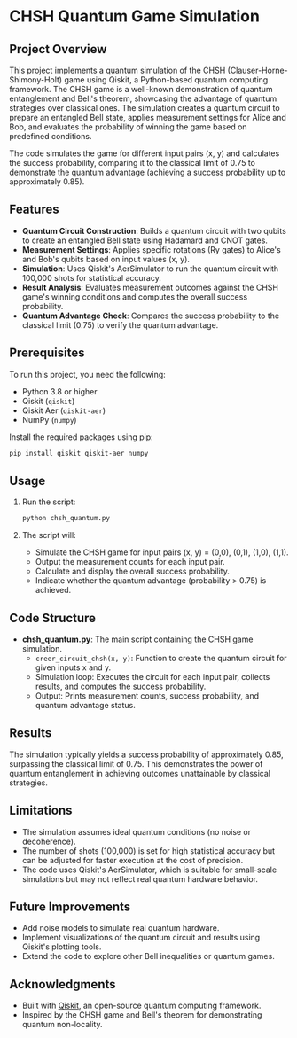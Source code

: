 # CHSH Quantum Game Simulation

## Project Overview
This project implements a quantum simulation of the CHSH (Clauser-Horne-Shimony-Holt) game using Qiskit, a Python-based quantum computing framework. The CHSH game is a well-known demonstration of quantum entanglement and Bell's theorem, showcasing the advantage of quantum strategies over classical ones. The simulation creates a quantum circuit to prepare an entangled Bell state, applies measurement settings for Alice and Bob, and evaluates the probability of winning the game based on predefined conditions.

The code simulates the game for different input pairs (x, y) and calculates the success probability, comparing it to the classical limit of 0.75 to demonstrate the quantum advantage (achieving a success probability up to approximately 0.85).

## Features
- **Quantum Circuit Construction**: Builds a quantum circuit with two qubits to create an entangled Bell state using Hadamard and CNOT gates.
- **Measurement Settings**: Applies specific rotations (Ry gates) to Alice's and Bob's qubits based on input values (x, y).
- **Simulation**: Uses Qiskit's AerSimulator to run the quantum circuit with 100,000 shots for statistical accuracy.
- **Result Analysis**: Evaluates measurement outcomes against the CHSH game's winning conditions and computes the overall success probability.
- **Quantum Advantage Check**: Compares the success probability to the classical limit (0.75) to verify the quantum advantage.

## Prerequisites
To run this project, you need the following:
- Python 3.8 or higher
- Qiskit (`qiskit`)
- Qiskit Aer (`qiskit-aer`)
- NumPy (`numpy`)

Install the required packages using pip:
```bash
pip install qiskit qiskit-aer numpy
```

## Usage

1. Run the script:
   ```bash
   python chsh_quantum.py
   ```

2. The script will:
   - Simulate the CHSH game for input pairs (x, y) = (0,0), (0,1), (1,0), (1,1).
   - Output the measurement counts for each input pair.
   - Calculate and display the overall success probability.
   - Indicate whether the quantum advantage (probability > 0.75) is achieved.

## Code Structure
- **chsh_quantum.py**: The main script containing the CHSH game simulation.
  - `creer_circuit_chsh(x, y)`: Function to create the quantum circuit for given inputs x and y.
  - Simulation loop: Executes the circuit for each input pair, collects results, and computes the success probability.
  - Output: Prints measurement counts, success probability, and quantum advantage status.

## Results
The simulation typically yields a success probability of approximately 0.85, surpassing the classical limit of 0.75. This demonstrates the power of quantum entanglement in achieving outcomes unattainable by classical strategies.

## Limitations
- The simulation assumes ideal quantum conditions (no noise or decoherence).
- The number of shots (100,000) is set for high statistical accuracy but can be adjusted for faster execution at the cost of precision.
- The code uses Qiskit's AerSimulator, which is suitable for small-scale simulations but may not reflect real quantum hardware behavior.

## Future Improvements
- Add noise models to simulate real quantum hardware.
- Implement visualizations of the quantum circuit and results using Qiskit's plotting tools.
- Extend the code to explore other Bell inequalities or quantum games.


## Acknowledgments
- Built with [Qiskit](https://qiskit.org/), an open-source quantum computing framework.
- Inspired by the CHSH game and Bell's theorem for demonstrating quantum non-locality.
